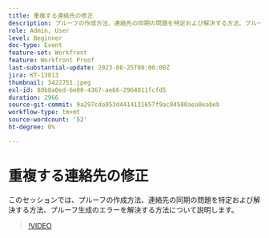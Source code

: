 ```yaml
---
title: 重複する連絡先の修正
description: プルーフの作成方法、連絡先の同期の問題を特定および解決する方法、プルーフ生成のエラーを解決する方法について説明します。
role: Admin, User
level: Beginner
doc-type: Event
feature-set: Workfront
feature: Workfront Proof
last-substantial-update: 2023-08-25T00:00:00Z
jira: KT-13813
thumbnail: 3422751.jpeg
exl-id: 80b8a0ed-6e00-4367-ae66-2964011fcfd5
duration: 2966
source-git-commit: 9a297cda953d4414131657f9ac84580aea0eabeb
workflow-type: tm+mt
source-wordcount: '52'
ht-degree: 0%

---
```


# 重複する連絡先の修正

このセッションでは、プルーフの作成方法、連絡先の同期の問題を特定および解決する方法、プルーフ生成のエラーを解決する方法について説明します。

>[!VIDEO](https://video.tv.adobe.com/v/3422751/?learn=on)
